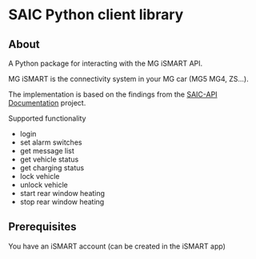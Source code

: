 # SAIC Python client library

## About

A Python package for interacting with the MG iSMART API.

MG iSMART is the connectivity system in your MG car (MG5 MG4, ZS...).

The implementation is based on the findings from the [SAIC-API Documentation](https://github.com/tosate/SAIC-API-Documentation) project.

Supported functionality

* login
* set alarm switches
* get message list
* get vehicle status
* get charging status
* lock vehicle
* unlock vehicle
* start rear window heating
* stop rear window heating

## Prerequisites

You have an iSMART account (can be created in the iSMART app)
